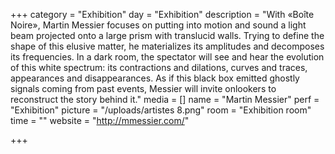 +++
category = "Exhibition"
day = "Exhibition"
description = "With «Boîte Noire», Martin Messier focuses on putting into motion and sound a light beam projected onto a large prism with translucid walls. Trying to define the shape of this elusive matter, he materializes its amplitudes and decomposes its frequencies. In a dark room, the spectator will see and hear the evolution of this white spectrum: its contractions and dilations, curves and traces, appearances and disappearances. As if this black box emitted ghostly signals coming from past events, Messier will invite onlookers to reconstruct the story behind it."
media = []
name = "Martin Messier"
perf = "Exhibition"
picture = "/uploads/artistes 8.png"
room = "Exhibition room"
time = ""
website = "http://mmessier.com/"

+++
